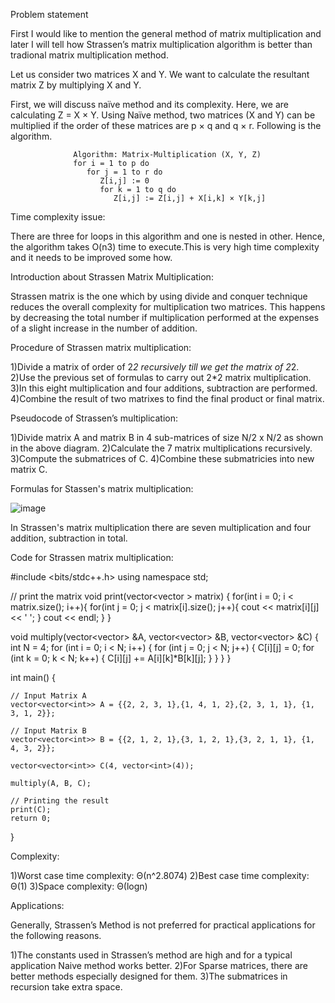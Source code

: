 Problem statement

First I would like to mention the general method of matrix multiplication and later I will tell how Strassen’s matrix multiplication algorithm is better than tradional matrix multiplication method.

Let us consider two matrices X and Y. We want to calculate the resultant matrix Z by multiplying X and Y.

First, we will discuss naïve method and its complexity. Here, we are calculating Z = X × Y. Using Naïve method, two matrices (X and Y) can be multiplied if the order of these matrices are p × q and q × r. Following is the algorithm.

                  Algorithm: Matrix-Multiplication (X, Y, Z) 
                  for i = 1 to p do 
                     for j = 1 to r do 
                        Z[i,j] := 0 
                        for k = 1 to q do 
                           Z[i,j] := Z[i,j] + X[i,k] × Y[k,j]

Time complexity issue:


There are three for loops in this algorithm and one is nested in other. Hence, the algorithm takes O(n3) time to execute.This is very high time complexity and it needs to be improved some how.


Introduction about Strassen Matrix Multiplication:


Strassen matrix is the one which by using divide and conquer technique reduces the overall complexity for multiplication two matrices. This happens by decreasing the total number if multiplication performed at the expenses of a slight increase in the number of addition.


Procedure of Strassen matrix multiplication:


1)Divide a matrix of order of 2*2 recursively till we get the matrix of 2*2.
2)Use the previous set of formulas to carry out 2*2 matrix multiplication.
3)In this eight multiplication and four additions, subtraction are performed.
4)Combine the result of two matrixes to find the final product or final matrix.


Pseudocode of Strassen’s multiplication:


1)Divide matrix A and matrix B in 4 sub-matrices of size N/2 x N/2 as shown in the above diagram.
2)Calculate the 7 matrix multiplications recursively.
3)Compute the submatrices of C.
4)Combine these submatricies into new matrix C.

Formulas for Stassen's matrix multiplication:

![image](https://user-images.githubusercontent.com/59620280/213373015-29949323-20b3-4d2e-a729-69cd65e2bd30.png)

In Strassen's matrix multiplication there are seven multiplication and four addition, subtraction in total.


Code for Strassen matrix multiplication:

#include <bits/stdc++.h>
using namespace std;

// print the matrix
void print(vector<vector<int> > matrix) {
	for(int i = 0; i < matrix.size(); i++){
        for(int j = 0; j < matrix[i].size(); j++){
            cout << matrix[i][j] << ' ';
        }
        cout << endl;
    }
}

void multiply(vector<vector<int>> &A, vector<vector<int>> &B, vector<vector<int>> &C) {
	int N = 4;
    for (int i = 0; i < N; i++) {
        for (int j = 0; j < N; j++) {
            C[i][j] = 0;
            for (int k = 0; k < N; k++) {
                C[i][j] += A[i][k]*B[k][j];
            }
        }
    }
}

int main() {

    // Input Matrix A
	vector<vector<int>> A = {{2, 2, 3, 1},{1, 4, 1, 2},{2, 3, 1, 1}, {1, 3, 1, 2}};
    
	// Input Matrix B
    vector<vector<int>> B = {{2, 1, 2, 1},{3, 1, 2, 1},{3, 2, 1, 1}, {1, 4, 3, 2}};

	vector<vector<int>> C(4, vector<int>(4));
    
	multiply(A, B, C);

    // Printing the result
	print(C);
	return 0;
}

Complexity:

1)Worst case time complexity: Θ(n^2.8074)
2)Best case time complexity: Θ(1)
3)Space complexity: Θ(logn)

Applications:

Generally, Strassen’s Method is not preferred for practical applications for the following reasons.

1)The constants used in Strassen’s method are high and for a typical application Naive method works better.
2)For Sparse matrices, there are better methods especially designed for them.
3)The submatrices in recursion take extra space.


